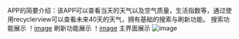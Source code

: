 APP的简要介绍：该APP可以查看当天的天气以及空气质量，生活指数等，通过使用recyclerview可以查看未来40天的天气，拥有基础的搜索与刷新功能。
搜索功能展示 ！[image](https://github.com/0416peng/NetRequest/blob/master/mmexport1739678346374.gif)
刷新功能展示 ！[image](https://github.com/0416peng/NetRequest/blob/master/mmexport1739678378944.gif)
主界面展示 ![image]()
